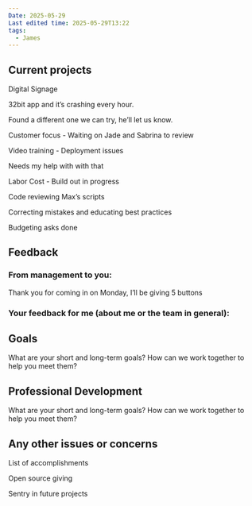 ```yaml
---
Date: 2025-05-29
Last edited time: 2025-05-29T13:22
tags:
  - James
---
```

## Current projects

Digital Signage

32bit app and it’s crashing every hour.

Found a different one we can try, he’ll let us know.

Customer focus - Waiting on Jade and Sabrina to review

Video training - Deployment issues

Needs my help with with that

Labor Cost - Build out in progress

Code reviewing Max’s scripts

Correcting mistakes and educating best practices

Budgeting asks done

  

## Feedback

### From management to you:

Thank you for coming in on Monday, I’ll be giving 5 buttons

### Your feedback for me (about me or the team in general):

  

## Goals

What are your short and long-term goals? How can we work together to help you meet them?

  

## Professional Development

What are your short and long-term goals? How can we work together to help you meet them?

  

## Any other issues or concerns

List of accomplishments

Open source giving

Sentry in future projects